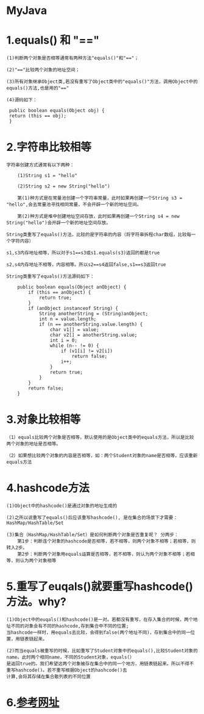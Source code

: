 # MyJava
# 1.equals() 和 "=="

    (1)判断两个对象是否相等通常有两种方法"equals()"和"=="；
 
    (2)"=="比较两个对象的地址空间；
 
    (3)所有对象继承Object类,若没有重写了Object类中的"equals()"方法，调用Object中的equals()方法,也是用的"=="
 
    (4)源码如下： 
   
   ```
    public boolean equals(Object obj) {
    return (this == obj);
    }
   ```

# 2.字符串比较相等
    字符串创建方式通常有以下两种：

        (1)String s1 = "hello"

        (2)String s2 = new String("hello")

        第(1)种方式是在常量池创建一个字符串常量，此时如果再创建一个String s3 = "hello",会去常量池寻找相同常量，不会开辟一个新的地址空间。
        
        第(2)种方式是堆中创建地址空间存放，此时如果再创建一个String s4 = new String("hello")会开辟一个新的地址空间存放。

    String类重写了equals()方法，比较的是字符串的内容（将字符串拆程char数组，比较每一个字符内容）

    s1,s3内存地址相等，所以对于s1==s3或s1.equals(s3)返回的都是true

    s2,s4内存地址不相等，内容相等。所以s2==s4返回false,s1==s3返回true

    String类重写了equals()方法源码如下：

```
    public boolean equals(Object anObject) {
        if (this == anObject) {
            return true;
        }
        if (anObject instanceof String) {
            String anotherString = (String)anObject;
            int n = value.length;
            if (n == anotherString.value.length) {
                char v1[] = value;
                char v2[] = anotherString.value;
                int i = 0;
                while (n-- != 0) {
                    if (v1[i] != v2[i])
                        return false;
                    i++;
                }
                return true;
            }
        }
        return false;
    }
```

# 3.对象比较相等
    （1）equals比较两个对象是否相等，默认使用的是Object类中的equals方法，所以是比较两个对象的地址是否相等。

    （2）如果想比较两个对象的内容是否相等，如：两个Student对象的name是否相等，应该重新equals方法

# 4.hashcode方法
    
    (1)Object中的hashcode()是通过对象的地址生成的
    
    (2)之所以说重写了equals()后应该重写hashcode(), 是在集合的场景下才需要：HashMap/HashTable/Set
 
    (3)集合（HashMap/HashTable/Set）是如何判断两个对象是否重复呢？ 分两步：
        第1步：判断连个对象的hashcode是否相等，若不相等，则两个对象不相等；若相等，则转入2步。
        第2步：判断两个对象用equals运算是否相等，若不相等，则认为两个对象不相等；若相等，则认为两个对象相等

# 5.重写了euqals()就要重写hashcode()方法。why?
    (1)Object中的euqals()和hashcode()是一对。若都没有重写，在存入集合的时候，两个地址不同的对象会有不同的hashcode,存到集合中不同的位置;
    当hashcode一样时，用equals去比较，会得到false(两个地址不同)，存到集合中的同一位置，用链表链起来。
    
    (2)而当equals被重写的时候，比如重写了Student对象中的equals(),比较Student对象的name。此时两个相同name，不同的Student对象，equals(）
    是返回true的。我们希望这两个对象被存在集合中的同一个地方，用链表链起来。所以不得不重写hashcode()。若不重写根据Object的hashcode()去
    计算,会将其存储在集合散列表的不同位置
    
# 6.[参考网址](https://www.cnblogs.com/Qian123/p/5703507.html)